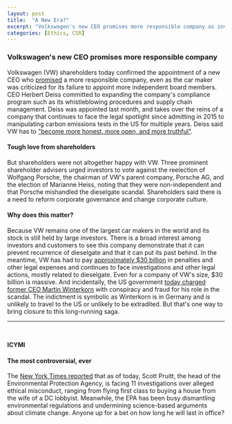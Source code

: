 ```yaml
---
layout: post
title:  "A New Era?"
excerpt: "Volkswagen's new CEO promises more responsible company as investors call for reforms. ICYMI, the EPA head is now facing 11 investigations for ethical misconduct."
categories: [Ethics, CSR]
---
```


### Volkswagen's new CEO promises more responsible company

Volkswagen (VW) shareholders today confirmed the appointment of a new CEO who <a href="http://www.cityam.com/285268/new-volkswagen-ceo-herbert-diess-heralds-era-corporate" target="_blank">promised</a> a more responsible company, even as the car maker was criticized for its failure to appoint more independent board members. CEO Herbert Deiss committed to expanding the company's compliance program such as its whistleblowing procedures and supply chain management. Deiss was appointed last month, and takes over the reins of a company that continues to face the legal spotlight since admitting in 2015 to manipulating carbon emissions tests in the US for multiple years. Deiss said VW has to <a href="https://www.bloomberg.com/news/articles/2018-05-03/vw-ceo-urges-corporate-culture-change-amid-sweeping-revamp" target="_blank">"become more honest, more open, and more truthful"</a>.

#### Tough love from shareholders

But shareholders were not altogether happy with VW. Three prominent shareholder advisers urged investors to vote against the reelection of Wolfgang Porsche, the chairman of VW's parent company, Porsche AG, and the election of Marianne Heiss, noting that they were non-independent and that Porsche mishandled the dieselgate scandal. Shareholders said there is a need to reform corporate governance and change corporate culture.

#### Why does this matter?

Because VW remains one of the largest car makers in the world and its stock is still held by large investors. There is a broad interest among investors and customers to see this company demonstrate that it can prevent recurrence of dieselgate and that it can put its past behind. In the meantime, VW has had to pay <a href="https://www.bloomberg.com/news/articles/2018-05-03/vw-ceo-urges-corporate-culture-change-amid-sweeping-revamp" target="_blank">approximately $30 billion</a> in penalties and other legal expenses and continues to face investigations and other legal actions, mostly related to dieselgate. Even for a company of VW's size, $30 billion is massive. And incidentally, the US government <a href="https://www.bloomberg.com/news/articles/2018-05-03/ex-vw-ceo-winterkorn-charged-by-u-s-in-diesel-cheating-case" target="_blank">today charged former CEO Martin Winterkorn</a> with conspiracy and fraud for his role in the scandal. The indictment is symbolic as Winterkorn is in Germany and is unlikely to travel to the US or unlikely to be extradited. But that's one way to bring closure to this long-running saga.

* * *
<br />

**ICYMI**

#### **The most controversial, ever**

The <a href="https://www.nytimes.com/2018/05/03/us/scott-pruitt-lobbyist-house.html?hp&action=click&pgtype=Homepage&clickSource=story-heading&module=first-column-region&region=top-news&WT.nav=top-news" target="_blank">New York Times reported</a> that as of today, Scott Pruitt, the head of the Environmental Protection Agency, is facing 11 investigations over alleged ethical misconduct, ranging from flying first class to buying a house from the wife of a DC lobbyist. Meanwhile, the EPA has been busy dismantling environmental regulations and undermining science-based arguments about climate change. Anyone up for a bet on how long he will last in office?

